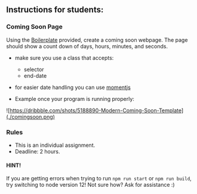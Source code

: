 ## Instructions for students:

### Coming Soon Page

Using the [Boilerplate](./template.md) provided, create a coming soon webpage. The page should show a count down of days, hours, minutes, and seconds. 

  - make sure you use a class that accepts:
    - selector
    - end-date
- for easier date handling you can use [momentjs](https://momentjs.com)

-  Example once your program is running properly:

 
 ![https://dribbble.com/shots/5188890-Modern-Coming-Soon-Template](./comingsoon.png)

### Rules

-   This is an individual assignment.
-   Deadline: 2 hours.


#### HINT!

If you are getting errors when trying to run `npm run start` or `npm run build`, try switching to node version 12! Not sure how? Ask for assistance :)
